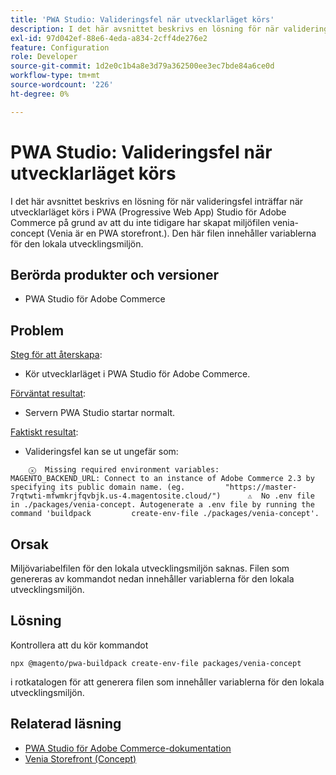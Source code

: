 ```yaml
---
title: 'PWA Studio: Valideringsfel när utvecklarläget körs'
description: I det här avsnittet beskrivs en lösning för när valideringsfel inträffar när utvecklarläget körs i PWA (Progressive Web App) Studio för Adobe Commerce på grund av att du inte tidigare har skapat miljöfilen venia-concept (Venia är en PWA storefront.). Den här filen innehåller variablerna för den lokala utvecklingsmiljön.
exl-id: 97d042ef-88e6-4eda-a834-2cff4de276e2
feature: Configuration
role: Developer
source-git-commit: 1d2e0c1b4a8e3d79a362500ee3ec7bde84a6ce0d
workflow-type: tm+mt
source-wordcount: '226'
ht-degree: 0%

---
```


# PWA Studio: Valideringsfel när utvecklarläget körs

I det här avsnittet beskrivs en lösning för när valideringsfel inträffar när utvecklarläget körs i PWA (Progressive Web App) Studio för Adobe Commerce på grund av att du inte tidigare har skapat miljöfilen venia-concept (Venia är en PWA storefront.). Den här filen innehåller variablerna för den lokala utvecklingsmiljön.

## Berörda produkter och versioner

* PWA Studio för Adobe Commerce

## Problem

<u>Steg för att återskapa</u>:

* Kör utvecklarläget i PWA Studio för Adobe Commerce.

<u>Förväntat resultat</u>:

* Servern PWA Studio startar normalt.

<u>Faktiskt resultat</u>:

* Valideringsfel kan se ut ungefär som:

```
    ⓧ  Missing required environment variables:         MAGENTO_BACKEND_URL: Connect to an instance of Adobe Commerce 2.3 by specifying its public domain name. (eg.         "https://master-7rqtwti-mfwmkrjfqvbjk.us-4.magentosite.cloud/")      ⚠  No .env file in ./packages/venia-concept. Autogenerate a .env file by running the command 'buildpack         create-env-file ./packages/venia-concept'.
```

## Orsak

Miljövariabelfilen för den lokala utvecklingsmiljön saknas. Filen som genereras av kommandot nedan innehåller variablerna för den lokala utvecklingsmiljön.

## Lösning

Kontrollera att du kör kommandot

```
npx @magento/pwa-buildpack create-env-file packages/venia-concept
```

i rotkatalogen för att generera filen som innehåller variablerna för den lokala utvecklingsmiljön.

## Relaterad läsning

* [PWA Studio för Adobe Commerce-dokumentation](https://magento.github.io/pwa-studio/)
* [Venia Storefront (Concept)](https://magento.github.io/pwa-studio/venia-pwa-concept/)
